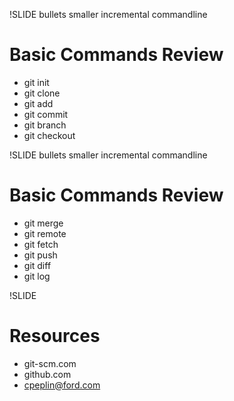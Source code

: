 !SLIDE bullets smaller incremental commandline

# Basic Commands Review

* git init
* git clone
* git add
* git commit
* git branch
* git checkout

!SLIDE bullets smaller incremental commandline

# Basic Commands Review

* git merge
* git remote
* git fetch
* git push
* git diff
* git log

!SLIDE

# Resources

* git-scm.com
* github.com
* cpeplin@ford.com
